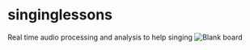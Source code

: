 # singinglessons
Real time audio processing and analysis to help singing
![Blank board](https://github.com/user-attachments/assets/199bc9b1-d068-4fcc-acc7-12215b6be44c)
